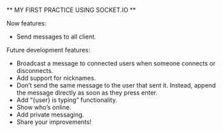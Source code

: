 ** MY FIRST PRACTICE USING SOCKET.IO **

Now features:
+ Send messages to all client.


Future development features:
+ Broadcast a message to connected users when someone connects or disconnects.
+ Add support for nicknames.
+ Don’t send the same message to the user that sent it. Instead, append the message directly as soon as they press enter.
+ Add “{user} is typing” functionality.
+ Show who’s online.
+ Add private messaging.
+ Share your improvements!
